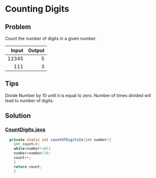 # Counting Digits

## Problem

Count the number of digits in a given number.

|  Input |  Output |
|-------:|--------:|
|  12345 |       5 |
|    111 |       3 |

## Tips

Divide Number by 10 until it is equal to zero. Number of times divided will lead to
number of digits.

## Solution

### [CountDigits.java](../../src/main/java/com/math/CountDigits.java)

```java
  private static int countOfDigitsIn(int number){
    int count=0;
    while(number!=0){
    number=number/10;
    count++;
    }
    return count;
    }
```
